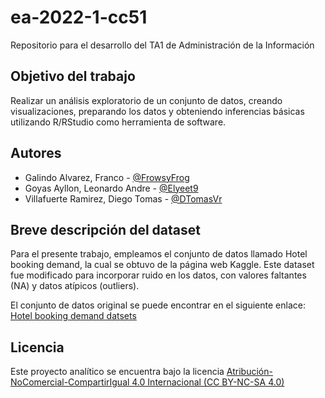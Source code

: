 # ea-2022-1-cc51
Repositorio para el desarrollo del TA1 de Administración de la Información

## Objetivo del trabajo

Realizar un análisis exploratorio de un conjunto de datos, creando visualizaciones, preparando los datos y obteniendo inferencias básicas utilizando R/RStudio como herramienta de software.

## Autores

- Galindo Alvarez, Franco - [@FrowsyFrog](https://github.com/FrowsyFrog)
- Goyas Ayllon, Leonardo Andre - [@Elyeet9](https://github.com/Elyeet9)
- Villafuerte Ramirez, Diego Tomas - [@DTomasVr](https://github.com/DTomasVr)

## Breve descripción del dataset

Para el presente trabajo, empleamos el conjunto de datos llamado Hotel booking demand, la cual se obtuvo de la página web Kaggle. Este dataset fue modificado para incorporar ruido en los datos, con valores faltantes (NA) y datos atípicos (outliers).

El conjunto de datos original se puede encontrar en el siguiente enlace: [Hotel booking demand datsets](https://www.sciencedirect.com/science/article/pii/S2352340918315191)

## Licencia

Este proyecto analítico se encuentra bajo la licencia [Atribución-NoComercial-CompartirIgual 4.0 Internacional (CC BY-NC-SA 4.0)](https://creativecommons.org/licenses/by-nc-sa/4.0/deed.es)
